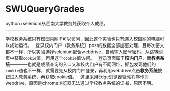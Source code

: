 # SWUQueryGrades
python+selenium从西南大学教务处获取个人成绩。
***
学校教务系统只有校园内网IP可以访问，因此这个实验也只有连入校园网的电脑可以成功运行。
  
登录校内门户（教务系统）post的数据全部加密处理，且每次密文都不一样，所以实验选择selenium配合webdrive，自动输入账号密码，从跳转网页中获取```cookie```值，再用这个```cookie```值访问。
  
登录页面属于**校内门户**，而**教务系统**————也就是成绩查询的入口又和校内门户有不同网址，抓包发现他们的```cookie```值也不一样，就需要先从校内门户登录，再利用webdrive点击**教务系统**按钮进入教务系统，再获取cookie值。
  
这里采用Edge浏览器驱动程序作为webdrive，原因是chrome浏览器无法通过学校教务系统的证书，原因不明。
